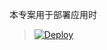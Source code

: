 
本专案用于部署应用时
> [![Deploy](https://www.herokucdn.com/deploy/button.png)](https://dashboard.heroku.com/new?template=https://github.com/zjtd/zjtdsfq)
